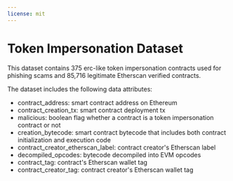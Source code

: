 ```yaml
---
license: mit
---
```

# Token Impersonation Dataset

This dataset contains 375 erc-like token impersonation contracts used for phishing scams and 85,716 legitimate Etherscan verified contracts.

The dataset includes the following data attributes:

* contract_address: smart contract address on Ethereum
* contract_creation_tx: smart contract deployment tx
* malicious: boolean flag whether a contract is a token impersonation contract or not
* creation_bytecode: smart contract bytecode that includes both contract initialization and execution code
* contract_creator_etherscan_label: contract creator's Etherscan label
* decompiled_opcodes: bytecode decompiled into EVM opcodes
* contract_tag: contract's Etherscan wallet tag
* contract_creator_tag: contract creator's Etherscan wallet tag
